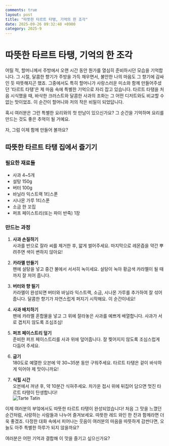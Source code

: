 ```yaml
---
comments: true
layout: post
title: "따뜻한 타르트 타탱, 기억의 한 조각"
date: 2025-09-26 09:32:48 +0900
category: 2025-9
---
```


# 따뜻한 타르트 타탱, 기억의 한 조각  

어릴 적, 할머니께서 주방에서 오랜 시간 동안 뭔가를 열심히 준비하시던 모습을 기억합니다. 그 시절, 달콤한 향기가 주방을 가득 채우면서, 불안한 나의 마음도 그 향기에 감싸인 듯 따뜻해지곤 했죠. 그중에서도 특히 할머니가 사랑스러운 미소와 함께 만들어주셨던 '타르트 타탱'은 제 마음 속에 특별한 기억으로 자리 잡고 있습니다. 타르트 타탱을 처음 시식했을 때, 바삭한 크러스트와 달콤한 사과의 조화는 그 어떤 디저트와도 비교할 수 없는 맛이었죠. 이 순간이 할머니와 저의 작은 비밀이 되었답니다.

혹시 여러분은 그런 특별한 요리와의 첫 만남이 있으신가요? 그 순간을 기억하며 요리를 만드는 것도 좋은 추억이 될 거예요.  

자, 그럼 이제 함께 만들어 볼까요?

## 따뜻한 타르트 타탱 집에서 즐기기  

### 필요한 재료들  

- 사과 4~5개  
- 설탕 150g  
- 버터 100g  
- 바닐라 익스트랙 1티스푼  
- 시나몬 가루 1티스푼  
- 소금 한 꼬집  
- 퍼프 페이스트리(또는 파이 반죽) 1장  

### 만드는 과정  

1. **사과 손질하기**  
   사과를 반으로 잘라 씨를 제거한 후, 얇게 썰어주세요. 마지막으로 레몬즙을 약간 뿌려주면 색이 변하지 않아요!

2. **카라멜 만들기**  
   팬에 설탕을 넣고 중간 불에서 서서히 녹이세요. 설탕이 녹아 황금색 카라멜이 될 때까지 잘 저어 줍니다.  

3. **버터와 향 필기**  
   카라멜이 완성되면 버터와 바닐라 익스트랙, 소금, 시나몬 가루를 추가하여 잘 섞어줍니다. 달콤한 향기가 자연스럽게 퍼지기 시작해요. 이 순간이네요!

4. **사과 배치하기**  
   팬에 카라멜 혼합물을 넣고 그 위에 잘라놓은 사과를 예쁘게 배열합니다. 사과가 서로 겹치지 않도록 조심조심!  

5. **퍼프 페이스트리 덮기**  
   준비한 퍼프 페이스트리를 사과 위에 덮어줍니다. 잘 찢어지지 않도록 조심스럽게 다듬어 주세요.  

6. **굽기**  
   180도로 예열한 오븐에 약 30~35분 동안 구워주세요. 타르트 타탱은 겉이 바삭하게 익어야 제 맛이니까요!  

7. **식힐 시간**  
   오븐에서 꺼낸 후, 약 10분간 식혀주세요. 차가운 접시 위에 뒤집어 담으면 멋진 타르트 타탱이 탄생합니다!  
   ![Tarte Tatin](https://www.themealdb.com/images/media/meals/ryspuw1511786688.jpg)  

이제 여러분의 부엌에서도 따뜻한 타르트 타탱이 완성되었습니다! 처음 그 맛을 느꼈던 순간처럼, 사랑하는 사람들과 나누어 즐겨보세요. 따뜻한 레드 와인 한 잔과 함께라면 더욱 좋겠죠. 다정한 대화 속에서 피어나는 웃음이 여러분의 마음을 따뜻하게 감싼다면, 오늘도 아주 특별한 하루가 되지 않을까요?

여러분은 어떤 기억과 결합해 이 맛을 즐기고 싶으신가요?